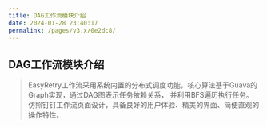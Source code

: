 ```yaml
---
title: DAG工作流模块介绍
date: 2024-01-28 23:40:17
permalink: /pages/v3.x/0e2dc8/
---
```


## DAG工作流模块介绍

> EasyRetry工作流采用系统内置的分布式调度功能，核心算法基于Guava的Graph实现，通过DAG图表示任务依赖关系，
> 并利用BFS遍历执行任务。 仿照钉钉工作流页面设计，具备良好的用户体验、精美的界面、简便直观的操作特性。
